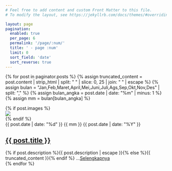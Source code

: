 ```yaml
---
# Feel free to add content and custom Front Matter to this file.
# To modify the layout, see https://jekyllrb.com/docs/themes/#overriding-theme-defaults

layout: page
pagination: 
  enabled: true
  per_page: 6
  permalink: '/page/:num/'
  title: ' - page :num'
  limit: 0
  sort_field: 'date'
  sort_reverse: true
---
```


{% for post in paginator.posts %}
{% assign truncated_content = post.content | strip_html | split: " " | slice: 0, 25 | join: " " | escape %}
{% assign bulan = "Jan,Feb,Maret,April,Mei,Juni,Juli,Ags,Sep,Okt,Nov,Des" | split: "," %}
{% assign bulan_angka = post.date | date: "%m" | minus: 1 %}
{% assign mm = bulan[bulan_angka] %}
<section class="post">
{% if post.images %}
<div class="post-thumb"><img src="{{ post.image }}"></div>
{% endif %}
<div class="post-meta">{{ post.date | date: "%d" }} {{ mm }} {{ post.date | date: "%Y" }}</div>
  <h2 class="entry-title"><a href="{{ post.url }}">{{ post.title }}</a></h2>
  {% if post.description %}{{ post.description | escape }}{% else %}{{ truncated_content }}{% endif %} ...<a href="{{ post.url }}">Selengkapnya</a>
  
</section>
{% endfor %}
